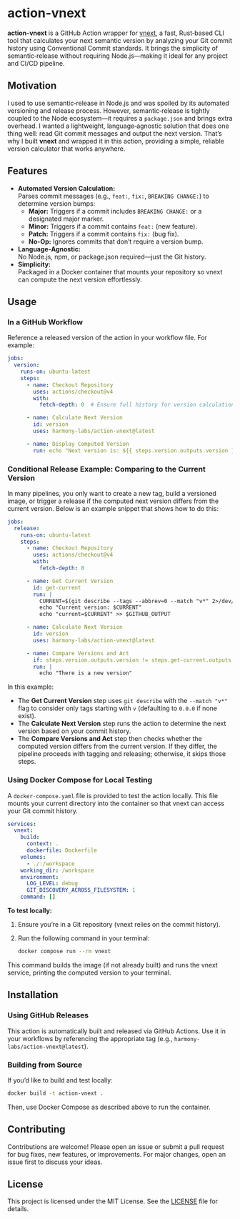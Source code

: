 # action-vnext

**action-vnext** is a GitHub Action wrapper for [vnext](https://github.com/harmony-labs/vnext), a fast, Rust‑based CLI tool that calculates your next semantic version by analyzing your Git commit history using Conventional Commit standards. It brings the simplicity of semantic‑release without requiring Node.js—making it ideal for any project and CI/CD pipeline.

## Motivation

I used to use semantic‑release in Node.js and was spoiled by its automated versioning and release process. However, semantic‑release is tightly coupled to the Node ecosystem—it requires a `package.json` and brings extra overhead. I wanted a lightweight, language‑agnostic solution that does one thing well: read Git commit messages and output the next version. That’s why I built **vnext** and wrapped it in this action, providing a simple, reliable version calculator that works anywhere.

## Features

- **Automated Version Calculation:**  
  Parses commit messages (e.g., `feat:`, `fix:`, `BREAKING CHANGE:`) to determine version bumps:
  - **Major:** Triggers if a commit includes `BREAKING CHANGE:` or a designated major marker.
  - **Minor:** Triggers if a commit contains `feat:` (new feature).
  - **Patch:** Triggers if a commit contains `fix:` (bug fix).
  - **No-Op:** Ignores commits that don’t require a version bump.
- **Language‑Agnostic:**  
  No Node.js, npm, or package.json required—just the Git history.
- **Simplicity:**  
  Packaged in a Docker container that mounts your repository so vnext can compute the next version effortlessly.

## Usage

### In a GitHub Workflow

Reference a released version of the action in your workflow file. For example:

```yaml
jobs:
  version:
    runs-on: ubuntu-latest
    steps:
      - name: Checkout Repository
        uses: actions/checkout@v4
        with:
          fetch-depth: 0  # Ensure full history for version calculation.

      - name: Calculate Next Version
        id: version
        uses: harmony-labs/action-vnext@latest

      - name: Display Computed Version
        run: echo "Next version is: ${{ steps.version.outputs.version }}"
```

### Conditional Release Example: Comparing to the Current Version

In many pipelines, you only want to create a new tag, build a versioned image, or trigger a release if the computed next version differs from the current version. Below is an example snippet that shows how to do this:

```yaml
jobs:
  release:
    runs-on: ubuntu-latest
    steps:
      - name: Checkout Repository
        uses: actions/checkout@v4
        with:
          fetch-depth: 0

      - name: Get Current Version
        id: get-current
        run: |
          CURRENT=$(git describe --tags --abbrev=0 --match "v*" 2>/dev/null || echo "0.0.0")
          echo "Current version: $CURRENT"
          echo "current=$CURRENT" >> $GITHUB_OUTPUT

      - name: Calculate Next Version
        id: version
        uses: harmony-labs/action-vnext@latest

      - name: Compare Versions and Act
        if: steps.version.outputs.version != steps.get-current.outputs.current
        run: |
          echo "There is a new version"
```

In this example:
- The **Get Current Version** step uses `git describe` with the `--match "v*"` flag to consider only tags starting with `v` (defaulting to `0.0.0` if none exist).
- The **Calculate Next Version** step runs the action to determine the next version based on your commit history.
- The **Compare Versions and Act** step then checks whether the computed version differs from the current version. If they differ, the pipeline proceeds with tagging and releasing; otherwise, it skips those steps.

### Using Docker Compose for Local Testing

A `docker-compose.yaml` file is provided to test the action locally. This file mounts your current directory into the container so that vnext can access your Git commit history.

```yaml
services:
  vnext:
    build:
      context: .
      dockerfile: Dockerfile
    volumes:
      - ./:/workspace
    working_dir: /workspace
    environment:
      LOG_LEVEL: debug
      GIT_DISCOVERY_ACROSS_FILESYSTEM: 1
    command: []
```

**To test locally:**

1. Ensure you’re in a Git repository (vnext relies on the commit history).
2. Run the following command in your terminal:

   ```bash
   docker compose run --rm vnext
   ```

This command builds the image (if not already built) and runs the vnext service, printing the computed version to your terminal.

## Installation

### Using GitHub Releases

This action is automatically built and released via GitHub Actions. Use it in your workflows by referencing the appropriate tag (e.g., `harmony-labs/action-vnext@latest`).

### Building from Source

If you’d like to build and test locally:

```bash
docker build -t action-vnext .
```

Then, use Docker Compose as described above to run the container.

## Contributing

Contributions are welcome! Please open an issue or submit a pull request for bug fixes, new features, or improvements. For major changes, open an issue first to discuss your ideas.

## License

This project is licensed under the MIT License. See the [LICENSE](LICENSE) file for details.
